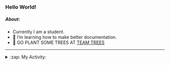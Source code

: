 ### Hello World!

##### About:
- Currently I am a student.
- 🌱 I’m learning how to make better documentation.
- 🌱 GO PLANT SOME TREES AT [TEAM TREES](https://teamtrees.org/)

---
<details>
  <summary>:zap: My Activity:</summary>
  
<!--START_SECTION:waka-->
![Code Time](http://img.shields.io/badge/Code%20Time-988%20hrs%2054%20mins-blue)

**I'm a Night 🦉** 

```text
🌞 Morning    89 commits     ███░░░░░░░░░░░░░░░░░░░░░░   12.62% 
🌆 Daytime    150 commits    █████░░░░░░░░░░░░░░░░░░░░   21.28% 
🌃 Evening    217 commits    ███████░░░░░░░░░░░░░░░░░░   30.78% 
🌙 Night      249 commits    ████████░░░░░░░░░░░░░░░░░   35.32%

```
📅 **I'm Most Productive on Tuesday** 

```text
Monday       93 commits     ███░░░░░░░░░░░░░░░░░░░░░░   13.19% 
Tuesday      162 commits    █████░░░░░░░░░░░░░░░░░░░░   22.98% 
Wednesday    77 commits     ██░░░░░░░░░░░░░░░░░░░░░░░   10.92% 
Thursday     97 commits     ███░░░░░░░░░░░░░░░░░░░░░░   13.76% 
Friday       99 commits     ███░░░░░░░░░░░░░░░░░░░░░░   14.04% 
Saturday     73 commits     ██░░░░░░░░░░░░░░░░░░░░░░░   10.35% 
Sunday       104 commits    ███░░░░░░░░░░░░░░░░░░░░░░   14.75%

```


📊 **This Week I Spent My Time On** 

```text
🔥 Editors: 
VS Code                  1 hr 39 mins        █████████████████████████   100.0%

🐱‍💻 Projects: 
PraiseDemo               1 hr 31 mins        ███████████████████████░░   91.9% 
advent-of-code-2022      6 mins              █░░░░░░░░░░░░░░░░░░░░░░░░   6.38% 
CSF                      1 min               ░░░░░░░░░░░░░░░░░░░░░░░░░   1.72%

```


 Last Updated on 27/12/2022 16:04:46 UTC
<!--END_SECTION:waka-->
</details>
